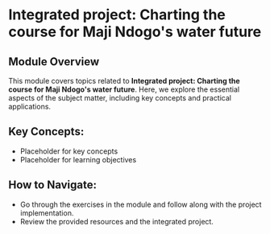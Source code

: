 # Integrated project: Charting the course for Maji Ndogo's water future

## Module Overview

This module covers topics related to **Integrated project: Charting the course for Maji Ndogo's water future**. Here, we explore the essential aspects of the subject matter, including key concepts and practical applications.

## Key Concepts:
- Placeholder for key concepts
- Placeholder for learning objectives

## How to Navigate:
- Go through the exercises in the module and follow along with the project implementation.
- Review the provided resources and the integrated project.

